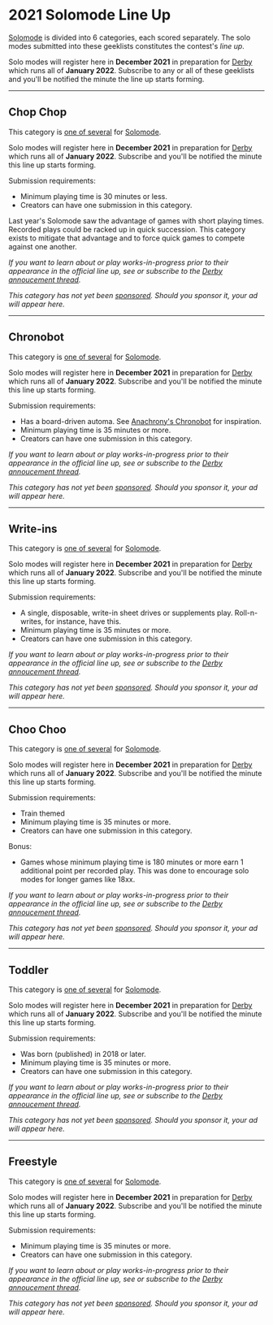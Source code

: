 # 2021 Solomode Line Up
[Solomode](https://urlday.cc/fgdvt) is divided into 6 categories, each scored separately.  The solo modes submitted into these geeklists constitutes the contest's *line up*.

Solo modes will register here in **December 2021** in preparation for [Derby](https://urlday.cc/z1luy) which runs all of **January 2022**.  Subscribe to any or all of these geeklists and you'll be notified the minute the line up starts forming.

---

## Chop Chop
This category is [one of several](https://urlday.cc/l3abt) for [Solomode](https://urlday.cc/fgdvt).

Solo modes will register here in **December 2021** in preparation for [Derby](https://urlday.cc/z1luy) which runs all of **January 2022**.  Subscribe and you'll be notified the minute this line up starts forming.

Submission requirements:
* Minimum playing time is 30 minutes or less.
* Creators can have one submission in this category.

Last year's Solomode saw the advantage of games with short playing times.  Recorded plays could be racked up in quick succession.  This category exists to mitigate that advantage and to force quick games to compete against one another.

*If you want to learn about or play works-in-progress prior to their appearance in the official line up, see or subscribe to the [Derby annoucement thread](https://urlday.cc/z1luy).*

*This category has not yet been [sponsored](https://urlday.cc/i0p4m).  Should you sponsor it, your ad will appear here.*

---

## Chronobot
This category is [one of several](https://urlday.cc/l3abt) for [Solomode](https://urlday.cc/fgdvt).

Solo modes will register here in **December 2021** in preparation for [Derby](https://urlday.cc/z1luy) which runs all of **January 2022**.  Subscribe and you'll be notified the minute this line up starts forming.

Submission requirements:
* Has a board-driven automa.  See [Anachrony's Chronobot](https://boardgamegeek.com/image/3037431/anachrony) for inspiration.
* Minimum playing time is 35 minutes or more.
* Creators can have one submission in this category.

*If you want to learn about or play works-in-progress prior to their appearance in the official line up, see or subscribe to the [Derby annoucement thread](https://urlday.cc/z1luy).*

*This category has not yet been [sponsored](https://urlday.cc/i0p4m).  Should you sponsor it, your ad will appear here.*

---

## Write-ins
This category is [one of several](https://urlday.cc/l3abt) for [Solomode](https://urlday.cc/fgdvt).

Solo modes will register here in **December 2021** in preparation for [Derby](https://urlday.cc/z1luy) which runs all of **January 2022**.  Subscribe and you'll be notified the minute this line up starts forming.

Submission requirements:
* A single, disposable, write-in sheet drives or supplements play.  Roll-n-writes, for instance, have this.
* Minimum playing time is 35 minutes or more.
* Creators can have one submission in this category.

*If you want to learn about or play works-in-progress prior to their appearance in the official line up, see or subscribe to the [Derby annoucement thread](https://urlday.cc/z1luy).*

*This category has not yet been [sponsored](https://urlday.cc/i0p4m).  Should you sponsor it, your ad will appear here.*

---

## Choo Choo
This category is [one of several](https://urlday.cc/l3abt) for [Solomode](https://urlday.cc/fgdvt).

Solo modes will register here in **December 2021** in preparation for [Derby](https://urlday.cc/z1luy) which runs all of **January 2022**.  Subscribe and you'll be notified the minute this line up starts forming.

Submission requirements:
* Train themed
* Minimum playing time is 35 minutes or more.
* Creators can have one submission in this category.

Bonus:
* Games whose minimum playing time is 180 minutes or more earn 1 additional point per recorded play.  This was done to encourage solo modes for longer games like 18xx.

*If you want to learn about or play works-in-progress prior to their appearance in the official line up, see or subscribe to the [Derby annoucement thread](https://urlday.cc/z1luy).*

*This category has not yet been [sponsored](https://urlday.cc/i0p4m).  Should you sponsor it, your ad will appear here.*

---

## Toddler
This category is [one of several](https://urlday.cc/l3abt) for [Solomode](https://urlday.cc/fgdvt).

Solo modes will register here in **December 2021** in preparation for [Derby](https://urlday.cc/z1luy) which runs all of **January 2022**.  Subscribe and you'll be notified the minute this line up starts forming.

Submission requirements:
* Was born (published) in 2018 or later.
* Minimum playing time is 35 minutes or more.
* Creators can have one submission in this category.

*If you want to learn about or play works-in-progress prior to their appearance in the official line up, see or subscribe to the [Derby annoucement thread](https://urlday.cc/z1luy).*

*This category has not yet been [sponsored](https://urlday.cc/i0p4m).  Should you sponsor it, your ad will appear here.*

---

## Freestyle
This category is [one of several](https://urlday.cc/l3abt) for [Solomode](https://urlday.cc/fgdvt).

Solo modes will register here in **December 2021** in preparation for [Derby](https://urlday.cc/z1luy) which runs all of **January 2022**.  Subscribe and you'll be notified the minute this line up starts forming.

Submission requirements:
* Minimum playing time is 35 minutes or more.
* Creators can have one submission in this category.

*If you want to learn about or play works-in-progress prior to their appearance in the official line up, see or subscribe to the [Derby annoucement thread](https://urlday.cc/z1luy).*

*This category has not yet been [sponsored](https://urlday.cc/i0p4m).  Should you sponsor it, your ad will appear here.*
